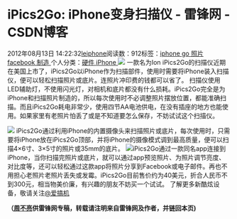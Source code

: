 
# iPics2Go: iPhone变身扫描仪 - 雷锋网 - CSDN博客


2012年08月13日 14:22:32[leiphone](https://me.csdn.net/leiphone)阅读数：912标签：[iphone																](https://so.csdn.net/so/search/s.do?q=iphone&t=blog)[go																](https://so.csdn.net/so/search/s.do?q=go&t=blog)[照片																](https://so.csdn.net/so/search/s.do?q=照片&t=blog)[facebook																](https://so.csdn.net/so/search/s.do?q=facebook&t=blog)[制造																](https://so.csdn.net/so/search/s.do?q=制造&t=blog)[
							](https://so.csdn.net/so/search/s.do?q=facebook&t=blog)[
																					](https://so.csdn.net/so/search/s.do?q=照片&t=blog)个人分类：[硬件																](https://blog.csdn.net/leiphone/article/category/877730)[iPhone																](https://blog.csdn.net/leiphone/article/category/1124261)[
							](https://blog.csdn.net/leiphone/article/category/877730)
[
				](https://so.csdn.net/so/search/s.do?q=照片&t=blog)
[
			](https://so.csdn.net/so/search/s.do?q=照片&t=blog)
[
		](https://so.csdn.net/so/search/s.do?q=go&t=blog)
[
	](https://so.csdn.net/so/search/s.do?q=iphone&t=blog)
![](http://www.leiphone.com/wp-content/uploads/2012/08/IS3.png)
一款名为Ion iPics2Go的扫描仪近期在美国上市了，iPics2Go以iPhone作为扫描部件，使用时需要将iPhone装入扫描仪，便可以轻松扫描照片或底片。连照片冲印费的钱都可以省了。
扫描仪使用LED辅助灯，不使用闪光灯，对相机和底片都没有什么损耗。iPics2Go完全是为iPhone和扫描照片制造的，所以每次使用时不必调整照片摆放位置，都能准确扫描。而且iPics2Go耗电非常少，使用四节AA电池供电，在没有插座的地方也能使用。如果家里有老照片怕丢了或是不知道要怎么保存，不妨试试这个扫描仪。

![](http://www.leiphone.com/wp-content/uploads/2012/08/IS22.png)
iPics2Go通过利用iPhone的内置摄像头来扫描照片或底片，每次使用时，只需要将iPhone放在iPics2Go顶部，并将iPhone的摄像模式调到最高质量，便可以扫描4×6寸、3×5寸的照片或35mm的底片。
![](http://www.leiphone.com/wp-content/uploads/2012/08/IS1.png)iPics2Go通过一款同名app连接到iPhone，当你扫描完照片或底片，就可以通过app预览照片、为照片调节亮度、对比度等，还可以轻松通过这款app将照片分享到Facebook或电子邮件。再也不用担心老照片老照片丢失或发霉。iPics2Go目前售价约为40美元，折合人民币不到300元，相当物美价廉，有兴趣的朋友不妨买一个试试。
了解更多新酷炫设备，敬请关注[@爱搞机](http://weibo.com/u/2708473010)

**（****[周不亮](http://www.leiphone.com/author/%E5%91%A8%E4%B8%8D%E4%BA%AE)****供****雷锋网****专稿，转载请注明来自雷锋网及作者，并链回本页)**

